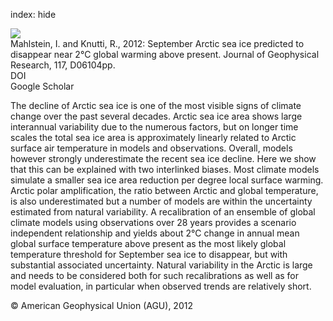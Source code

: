 index: hide

<div class="Citation">
    <div class="Citation-thumb CitationThumb-linked"  data-href="https://doi.org/10.1029/2011jd016709">
      <img src="https://static.claimspace.cloud/climate-study-static/refs/thumbs/12/Mahlstein_and_Knutti_2012-thumb.png" />
    </div>

  <div class="Citation-body">
    <div class="Citation-text">Mahlstein, I. and Knutti, R., 2012: September Arctic sea ice predicted to disappear near 2°C global warming above present. <span class="Article-journal">Journal of Geophysical Research, </span><span class="Article-volume">117, </span>D06104pp.</div>
    <div class="Citation-links">
      <div class="CitationLink" data-href="https://doi.org/10.1029/2011jd016709">
        <div class="CitationLink-icon CitationLink-Doi"></div>
        <div class="CitationLink-text">DOI</div>
      </div>
      <div class="CitationLink" data-href="https://scholar.google.com/scholar?q=10.1029/2011jd016709">
        <div class="CitationLink-icon CitationLink-Scholar"></div>
        <div class="CitationLink-text">Google Scholar</div>
      </div>
    </div>
  </div>
</div>

The decline of Arctic sea ice is one of the most visible signs of climate change over the past several decades. Arctic sea ice area shows large interannual variability due to the numerous factors, but on longer time scales the total sea ice area is approximately linearly related to Arctic surface air temperature in models and observations. Overall, models however strongly underestimate the recent sea ice decline. Here we show that this can be explained with two interlinked biases. Most climate models simulate a smaller sea ice area reduction per degree local surface warming. Arctic polar amplification, the ratio between Arctic and global temperature, is also underestimated but a number of models are within the uncertainty estimated from natural variability. A recalibration of an ensemble of global climate models using observations over 28 years provides a scenario independent relationship and yields about 2°C change in annual mean global surface temperature above present as the most likely global temperature threshold for September sea ice to disappear, but with substantial associated uncertainty. Natural variability in the Arctic is large and needs to be considered both for such recalibrations as well as for model evaluation, in particular when observed trends are relatively short.

<div class="Citation-copy">
&copy; American Geophysical Union (AGU), 2012
</div>
